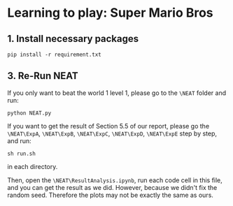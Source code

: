 # Learning to play: Super Mario Bros



## 1. Install necessary packages

```{bash}
pip install -r requirement.txt
```


## 3. Re-Run NEAT

If you only want to beat the world 1 level 1, please go to the `\NEAT` folder and run:

```{bash}
python NEAT.py
```

If you want to get the result of Section 5.5 of our report, please go the `\NEAT\ExpA`, `\NEAT\ExpB`, `\NEAT\ExpC`, `\NEAT\ExpD`, `\NEAT\ExpE` step by step, and run:

```{bash}
sh run.sh
```

in each directory. 

Then, open the `\NEAT\ResultAnalysis.ipynb`, run each code cell in this file, and you can get the result as we did. However, because we didn't fix the random seed. Therefore the plots may not be exactly the same as ours.

